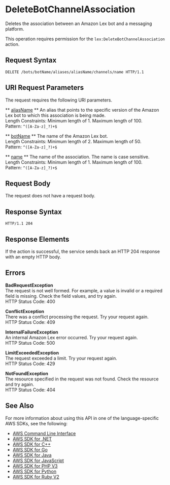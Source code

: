 # DeleteBotChannelAssociation<a name="API_DeleteBotChannelAssociation"></a>

Deletes the association between an Amazon Lex bot and a messaging platform\.

This operation requires permission for the `lex:DeleteBotChannelAssociation` action\.

## Request Syntax<a name="API_DeleteBotChannelAssociation_RequestSyntax"></a>

```
DELETE /bots/botName/aliases/aliasName/channels/name HTTP/1.1
```

## URI Request Parameters<a name="API_DeleteBotChannelAssociation_RequestParameters"></a>

The request requires the following URI parameters\.

 ** [aliasName](#API_DeleteBotChannelAssociation_RequestSyntax) **   <a name="lex-DeleteBotChannelAssociation-request-botAlias"></a>
An alias that points to the specific version of the Amazon Lex bot to which this association is being made\.  
Length Constraints: Minimum length of 1\. Maximum length of 100\.  
Pattern: `^([A-Za-z]_?)+$` 

 ** [botName](#API_DeleteBotChannelAssociation_RequestSyntax) **   <a name="lex-DeleteBotChannelAssociation-request-botName"></a>
The name of the Amazon Lex bot\.  
Length Constraints: Minimum length of 2\. Maximum length of 50\.  
Pattern: `^([A-Za-z]_?)+$` 

 ** [name](#API_DeleteBotChannelAssociation_RequestSyntax) **   <a name="lex-DeleteBotChannelAssociation-request-name"></a>
The name of the association\. The name is case sensitive\.   
Length Constraints: Minimum length of 1\. Maximum length of 100\.  
Pattern: `^([A-Za-z]_?)+$` 

## Request Body<a name="API_DeleteBotChannelAssociation_RequestBody"></a>

The request does not have a request body\.

## Response Syntax<a name="API_DeleteBotChannelAssociation_ResponseSyntax"></a>

```
HTTP/1.1 204
```

## Response Elements<a name="API_DeleteBotChannelAssociation_ResponseElements"></a>

If the action is successful, the service sends back an HTTP 204 response with an empty HTTP body\.

## Errors<a name="API_DeleteBotChannelAssociation_Errors"></a>

 **BadRequestException**   
The request is not well formed\. For example, a value is invalid or a required field is missing\. Check the field values, and try again\.  
HTTP Status Code: 400

 **ConflictException**   
 There was a conflict processing the request\. Try your request again\.   
HTTP Status Code: 409

 **InternalFailureException**   
An internal Amazon Lex error occurred\. Try your request again\.  
HTTP Status Code: 500

 **LimitExceededException**   
The request exceeded a limit\. Try your request again\.  
HTTP Status Code: 429

 **NotFoundException**   
The resource specified in the request was not found\. Check the resource and try again\.  
HTTP Status Code: 404

## See Also<a name="API_DeleteBotChannelAssociation_SeeAlso"></a>

For more information about using this API in one of the language\-specific AWS SDKs, see the following:
+  [AWS Command Line Interface](https://docs.aws.amazon.com/goto/aws-cli/lex-models-2017-04-19/DeleteBotChannelAssociation) 
+  [AWS SDK for \.NET](https://docs.aws.amazon.com/goto/DotNetSDKV3/lex-models-2017-04-19/DeleteBotChannelAssociation) 
+  [AWS SDK for C\+\+](https://docs.aws.amazon.com/goto/SdkForCpp/lex-models-2017-04-19/DeleteBotChannelAssociation) 
+  [AWS SDK for Go](https://docs.aws.amazon.com/goto/SdkForGoV1/lex-models-2017-04-19/DeleteBotChannelAssociation) 
+  [AWS SDK for Java](https://docs.aws.amazon.com/goto/SdkForJava/lex-models-2017-04-19/DeleteBotChannelAssociation) 
+  [AWS SDK for JavaScript](https://docs.aws.amazon.com/goto/AWSJavaScriptSDK/lex-models-2017-04-19/DeleteBotChannelAssociation) 
+  [AWS SDK for PHP V3](https://docs.aws.amazon.com/goto/SdkForPHPV3/lex-models-2017-04-19/DeleteBotChannelAssociation) 
+  [AWS SDK for Python](https://docs.aws.amazon.com/goto/boto3/lex-models-2017-04-19/DeleteBotChannelAssociation) 
+  [AWS SDK for Ruby V2](https://docs.aws.amazon.com/goto/SdkForRubyV2/lex-models-2017-04-19/DeleteBotChannelAssociation) 